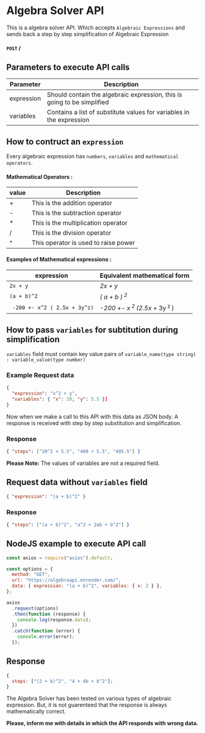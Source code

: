 # Algebra Solver API

This is a algebra solver API. Which accepts `Algebraic Expressions` and sends back a step by step simplification of Algebraic Expression

#### `POST` /

## Parameters to execute API calls

| Parameter  | Description                                                             |
| ---------- | ----------------------------------------------------------------------- |
| expression | Should contain the algebraic expression, this is going to be simplified |
| variables  | Contains a list of substitute values for variables in the expression    |

## How to contruct an `expression`

Every algebraic expression has `numbers`, `variables` and `mathematical operators`.

#### Mathematical Operators :

| value | Description                          |
| ----- | ------------------------------------ |
| +     | This is the addition operator        |
| -     | This is the subtraction operator     |
| \*    | This is the multiplication operator  |
| /     | This is the division operator        |
| ^     | This operator is used to raise power |

#### Examples of Mathematical expressions :

| expression                    | Equivalent mathematical form                        |
| ----------------------------- | --------------------------------------------------- |
| `2x + y`                      | _2x + y_                                            |
| `(a + b)^2`                   | _( a + b )<sup> 2</sup>_                            |
| ` -200 +- x^2 ( 2.5x + 3y^z)` | _-200 +- x<sup> 2 </sup> (2.5x_ + 3y<sup> z </sup>) |

## How to pass `variables` for subtitution during simplification

`variables` field must contain key value pairs of `variable_name(type string) : variable_value(type number)`

### Example Request data

```json
{
  "expression": "x^2 + y",
  "variables": { "x": 20, "y": 5.5 }]
}
```

Now when we make a call to this API with this data as JSON body.
A response is received with step by step substitution and simplification.

### Response

```json
{ "steps": ["20^2 + 5.5", "400 + 5.5", "405.5"] }
```

**Please Note:** The values of variables are not a required field.

## Request data without `variables` field

```json
{ "expression": "(a + b)^2" }
```

### Response

```json
{ "steps": ["(a + b)^2", "a^2 + 2ab + b^2"] }
```

## NodeJS example to execute API call

```javascript
const axios = require("axios").default;

const options = {
  method: "GET",
  url: "https://algebraapi.onrender.com/",
  data: { expression: "(a + b)^2", variables: { x: 2 } },
};

axios
  .request(options)
  .then(function (response) {
    console.log(response.data);
  })
  .catch(function (error) {
    console.error(error);
  });
```

## Response

```javascript
{
  steps: ["(2 + b)^2", "4 + 4b + b^2"];
}
```

The Algebra Solver has been tested on various types of algebraic expression. But, it is not guarenteed that the response is always mathematically correct.

**Please, inform me with details in which the API responds with wrong data.**
